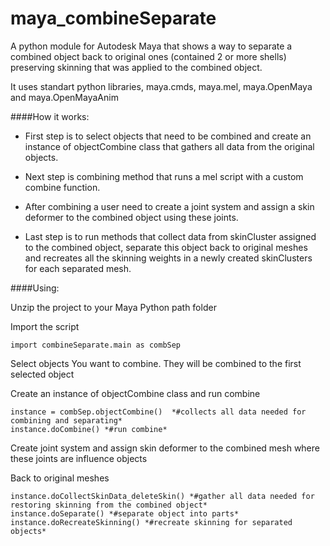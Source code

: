 # maya_combineSeparate

A python module for Autodesk Maya that shows a way to separate a combined object back to original ones (contained 2 or more shells) preserving skinning that was applied to the combined object.

It uses standart python libraries, maya.cmds, maya.mel, maya.OpenMaya and maya.OpenMayaAnim

####How it works:

- First step is to select objects that need to be combined and create an instance of objectCombine class that gathers all data from the original objects.

- Next step is combining method that runs a mel script with a custom combine function.
 
- After combining a user need to create a joint system and assign a skin deformer to the combined object using these joints. 

- Last step is to run methods that collect data from skinCluster assigned to the combined object, separate this object back to original meshes and recreates all the skinning weights in a newly created skinClusters for each separated mesh.
 
 
####Using:

Unzip the project to your Maya Python path folder

Import the script
```
import combineSeparate.main as combSep
```
Select objects You want to combine. They will be combined to the first selected object

Create an instance of objectCombine class and run combine
```
instance = combSep.objectCombine()  *#collects all data needed for combining and separating*
instance.doCombine() *#run combine*
```

Create joint system and assign skin deformer to the combined mesh where these joints are influence objects

Back to original meshes
```
instance.doCollectSkinData_deleteSkin() *#gather all data needed for restoring skinning from the combined object*
instance.doSeparate() *#separate object into parts*
instance.doRecreateSkinning() *#recreate skinning for separated objects*
```

